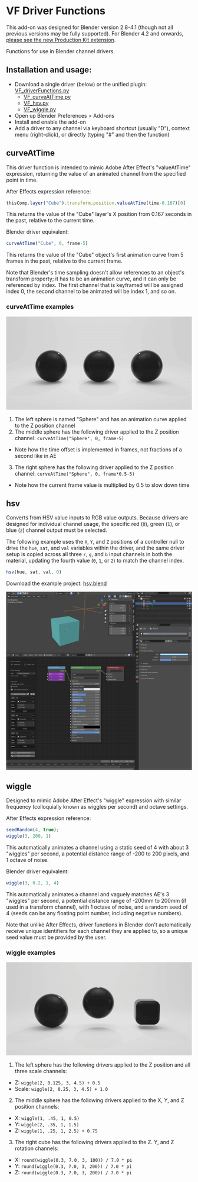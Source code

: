 # VF Driver Functions
This add-on was designed for Blender version 2.8-4.1 (though not all previous versions may be fully supported). For Blender 4.2 and onwards, [please see the new Production Kit extension](https://github.com/jeinselen/Blender-ProductionKit).

Functions for use in Blender channel drivers.

## Installation and usage:
- Download a single driver (below) or the unified plugin: [VF_driverFunctions.py](https://raw.githubusercontent.com/jeinselenVF/VF-BlenderDriverFunctions/main/VF_driverFunctions.py)
	- [VF_curveAtTime.py](https://raw.githubusercontent.com/jeinselenVF/VF-BlenderDriverFunctions/main/VF_curveAtTime.py)
	- [VF_hsv.py](https://raw.githubusercontent.com/jeinselenVF/VF-BlenderDriverFunctions/main/VF_hsv.py)
	- [VF_wiggle.py](https://raw.githubusercontent.com/jeinselenVF/VF-BlenderDriverFunctions/main/VF_wiggle.py)
- Open up Blender Preferences > Add-ons
- Install and enable the add-on
- Add a driver to any channel via keyboard shortcut (usually "D"), context menu (right-click), or directly (typing "#" and then the function)



## curveAtTime
This driver function is intended to mimic Adobe After Effect's "valueAtTime" expression, returning the value of an animated channel from the specified point in time.

After Effects expression reference:
```javascript
thisComp.layer("Cube").transform.position.valueAtTime(time-0.167)[0]
```
This returns the value of the "Cube" layer's X position from 0.167 seconds in the past, relative to the current time.

Blender driver equivalent:
```javascript
curveAtTime("Cube", 0, frame-5)
```
This returns the value of the "Cube" object's first animation curve from 5 frames in the past, relative to the current frame.

Note that Blender's time sampling doesn't allow references to an object's transform property; it has to be an animation curve, and it can only be referenced by index. The first channel that is keyframed will be assigned index 0, the second channel to be animated will be index 1, and so on.

### curveAtTime examples

![three spheres in a white environment, the left side is animated, the other two are tied to it using the curveAtTime driver function in Blender](images/curveAtTime.gif)

1. The left sphere is named "Sphere" and has an animation curve applied to the Z position channel
2. The middle sphere has the following driver applied to the Z position channel: `curveAtTime("Sphere", 0, frame-5)`
  - Note how the time offset is implemented in frames, not fractions of a second like in AE
3. The right sphere has the following driver applied to the Z position channel: `curveAtTime("Sphere", 0, frame*0.5-5)`
  - Note how the current frame value is multiplied by 0.5 to slow down time


## hsv
Converts from HSV value inputs to RGB value outputs. Because drivers are designed for individual channel usage, the specific red (`0`), green (`1`), or blue (`2`) channel output must be selected.

The following example uses the `X`, `Y`, and `Z` positions of a controller null to drive the `hue`, `sat`, and `val` variables within the driver, and the same driver setup is copied across all three `r`, `g`, and `b` input channels in both the material, updating the fourth value (`0`, `1`, or `2`) to match the channel index.

```javascript
hsv(hue, sat, val, 0)
```

Download the example project: [hsv.blend](images/hsv.blend.zip)

![screen capture of the Blender interface showing both the controller null and the driver function applied to the red channel of an affected object](images/hsv.png)

## wiggle
Designed to mimic Adobe After Effect's "wiggle" expression with similar frequency (colloquially known as wiggles per second) and octave settings.

After Effects expression reference:
```javascript
seedRandom(4, true);
wiggle(3, 200, 1)
```
This automatically animates a channel using a static seed of 4 with about 3 "wiggles" per second, a potential distance range of -200 to 200 pixels, and 1 octave of noise.

Blender driver equivalent:
```javascript
wiggle(3, 0.2, 1, 4)
```
This automatically animates a channel and vaguely matches AE's 3 "wiggles" per second, a potential distance range of -200mm to 200mm (if used in a transform channel), with 1 octave of noise, and a random seed of 4 (seeds can be any floating point number, including negative numbers).

Note that unlike After Effects, driver functions in Blender don't automatically receive unique identifiers for each channel they are applied to, so a unique seed value must be provided by the user.

### wiggle examples

![two spheres and a cube in a white environment animated using the wiggle driver function in Blender](images/wiggle.gif)

1. The left sphere has the following drivers applied to the Z position and all three scale channels:
  - Z:  `wiggle(2, 0.125, 3, 4.5) + 0.5`
  - Scale:  `wiggle(2, 0.25, 3, 4.5) + 1.0`
2. The middle sphere has the following drivers applied to the X, Y, and Z position channels:
  - X: `wiggle(1, .45, 1, 0.5)`
  - Y: `wiggle(2, .35, 1, 1.5)` 
  - Z: `wiggle(1, .25, 1, 2.5) + 0.75`
3. The right cube has the following drivers applied to the Z. Y, and Z rotation channels:
  - X: `round(wiggle(0.3, 7.0, 3, 100)) / 7.0 * pi`
  - Y: `round(wiggle(0.3, 7.0, 3, 200)) / 7.0 * pi`
  - Z: `round(wiggle(0.3, 7.0, 3, 200)) / 7.0 * pi`
